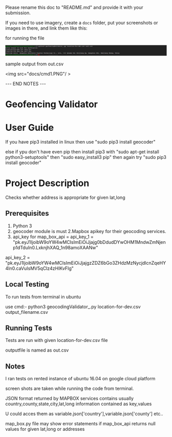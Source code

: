 
Please rename this doc to "README.md" and provide it with your submission.

If you need to use imagery, create a `docs` folder, put your screenshots or images in there, and link them like this:

for running the file 

<img src="docs/cmd.PNG" />

sample output from out.csv

<img src="docs/cmd1.PNG"/ >

--- END NOTES ---

# Geofencing Validator 

# User Guide

If you have pip3 installed in linux 
then use "sudo pip3 install geocoder"

else if ypu don't have even pip 
then install pip3 with 
"sudo apt-get install python3-setuptools"
then  "sudo easy_install3 pip"
then again try "sudo pip3 install geocoder"

# Project Description

  Checks whether address is appropriate for given lat,long

## Prerequisites
1. Python 3
  1. geocoder module is must
2.Mapbox apikey for their geocoding services.
  2. api_key for map_box_api = 
  api_key_1 = "pk.eyJ1IjoibW9oYW4wMCIsImEiOiJjajg0bDdudDYwOHM1MndwZmNjenp1dTduIn0.LxknjhXAQ_1n98amoXAANw"

  api_key_2 = "pk.eyJ1IjoibW9oYW4wMCIsImEiOiJjajgzZDZ6bGo3ZHdzMzNycjdlcnZqeHY4In0.caVuIsMV5qClz4zHIKvFIg"



## Local Testing

To run tests from terminal in ubuntu 

use cmd:- python3 geocodingValidator_.py location-for-dev.csv output_filename.csv

## Running Tests
Tests are run with given location-for-dev.csv file 

outputfile is named as out.csv

## Notes
I ran tests on rented instance of ubuntu 16.04 on google cloud platform 

screen shots are taken while running the code from terminal.

JSON format returned by MAPBOX services contains usually country,county,state,city,lat,long information contained as key,values

U could acces them as variable.json['country'],variable.json['county'] etc..

map_box.py file may show  error statements  if map_box_api returns null values for given lat,long or addresses

